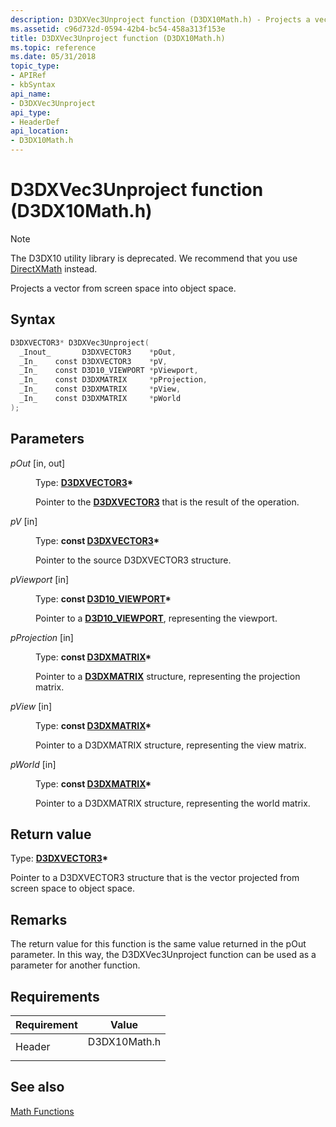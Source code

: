 ```yaml
---
description: D3DXVec3Unproject function (D3DX10Math.h) - Projects a vector from screen space into object space.
ms.assetid: c96d732d-0594-42b4-bc54-458a313f153e
title: D3DXVec3Unproject function (D3DX10Math.h)
ms.topic: reference
ms.date: 05/31/2018
topic_type:
- APIRef
- kbSyntax
api_name:
- D3DXVec3Unproject
api_type:
- HeaderDef
api_location:
- D3DX10Math.h
---
```


# D3DXVec3Unproject function (D3DX10Math.h)

> [!Note]
> The D3DX10 utility library is deprecated. We recommend that you use [DirectXMath](../dxmath/pg-xnamath-migration-d3dx.md) instead.

Projects a vector from screen space into object space.

## Syntax


```C++
D3DXVECTOR3* D3DXVec3Unproject(
  _Inout_       D3DXVECTOR3    *pOut,
  _In_    const D3DXVECTOR3    *pV,
  _In_    const D3D10_VIEWPORT *pViewport,
  _In_    const D3DXMATRIX     *pProjection,
  _In_    const D3DXMATRIX     *pView,
  _In_    const D3DXMATRIX     *pWorld
);
```



## Parameters

<dl> <dt>

*pOut* \[in, out\]
</dt> <dd>

Type: **[**D3DXVECTOR3**](../direct3d9/d3dxvector3.md)\***

Pointer to the [**D3DXVECTOR3**](d3d10-d3dxvector3.md) that is the result of the operation.

</dd> <dt>

*pV* \[in\]
</dt> <dd>

Type: **const [**D3DXVECTOR3**](../direct3d9/d3dxvector3.md)\***

Pointer to the source D3DXVECTOR3 structure.

</dd> <dt>

*pViewport* \[in\]
</dt> <dd>

Type: **const [**D3D10\_VIEWPORT**](/windows/desktop/api/D3D10/ns-d3d10-d3d10_viewport)\***

Pointer to a [**D3D10\_VIEWPORT**](/windows/desktop/api/D3D10/ns-d3d10-d3d10_viewport), representing the viewport.

</dd> <dt>

*pProjection* \[in\]
</dt> <dd>

Type: **const [**D3DXMATRIX**](../direct3d9/d3dxmatrix.md)\***

Pointer to a [**D3DXMATRIX**](d3d10-d3dxmatrix.md) structure, representing the projection matrix.

</dd> <dt>

*pView* \[in\]
</dt> <dd>

Type: **const [**D3DXMATRIX**](../direct3d9/d3dxmatrix.md)\***

Pointer to a D3DXMATRIX structure, representing the view matrix.

</dd> <dt>

*pWorld* \[in\]
</dt> <dd>

Type: **const [**D3DXMATRIX**](../direct3d9/d3dxmatrix.md)\***

Pointer to a D3DXMATRIX structure, representing the world matrix.

</dd> </dl>

## Return value

Type: **[**D3DXVECTOR3**](../direct3d9/d3dxvector3.md)\***

Pointer to a D3DXVECTOR3 structure that is the vector projected from screen space to object space.

## Remarks

The return value for this function is the same value returned in the pOut parameter. In this way, the D3DXVec3Unproject function can be used as a parameter for another function.

## Requirements



| Requirement | Value |
|-------------------|-----------------------------------------------------------------------------------------|
| Header<br/> | <dl> <dt>D3DX10Math.h</dt> </dl> |



## See also

<dl> <dt>

[Math Functions](d3d10-graphics-reference-d3dx10-functions-math.md)
</dt> </dl>

 

 
